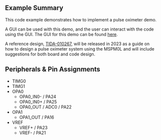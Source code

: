 ## Example Summary

This code example demonstrates how to implement a pulse oximeter demo.

A GUI can be used with this demo, and the user can interact with the code using the GUI. The GUI for this demo can be found
[here](https://dev.ti.com/gallery/view/TIMSPGC/PULSE_OXIMETER/).

A reference design, [TIDA-010267](https://www.ti.com/tool/TIDA-010267), will be released in 2023 as a guide on how to design a pulse oximeter system using the MSPM0L and will include suggestions for both board and code design.

## Peripherals & Pin Assignments
- TIMG0
- TIMG1
- OPA0
    + OPA0_IN0- / PA24
    + OPA0_IN0+ / PA25
    + OPA0_OUT / ADC0 / PA22
- OPA1
    + OPA1_OUT / PA16
- VREF
    + VREF+ / PA23
    + VREF- / PA21
